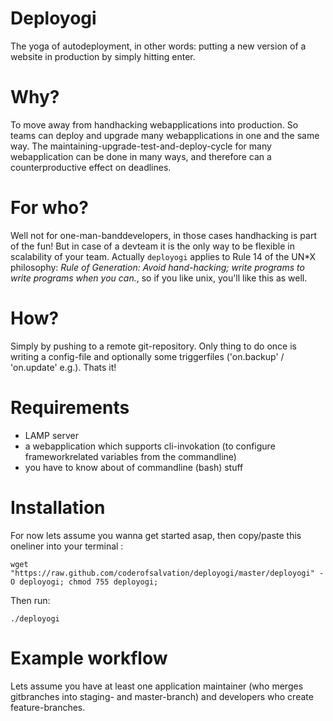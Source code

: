 Deployogi
=========
The yoga of autodeployment, in other words: putting a new version of a website in production by simply hitting enter.

Why?
====
To move away from handhacking webapplications into production.
So teams can deploy and upgrade many webapplications in one and the same way.
The maintaining-upgrade-test-and-deploy-cycle for many webapplication can be done in many ways, and therefore can a 
counterproductive effect on deadlines. 

For who?
========
Well not for one-man-banddevelopers, in those cases handhacking is part of the fun!
But in case of a devteam it is the only way to be flexible in scalability of your team.
Actually `deployogi` applies to Rule 14 of the UN*X philosophy: *Rule of Generation: Avoid hand-hacking; write programs to write programs when you can.*, 
so if you like unix, you'll like this as well. 

How?
====
Simply by pushing to a remote git-repository.
Only thing to do once is writing a config-file and optionally some triggerfiles ('on.backup' / 'on.update' e.g.).
Thats it!

Requirements
============

* LAMP server
* a webapplication which supports cli-invokation (to configure frameworkrelated variables from the commandline)
* you have to know about of commandline (bash) stuff 

Installation
============
For now lets assume you wanna get started asap, then copy/paste this oneliner into your terminal :

    wget "https://raw.github.com/coderofsalvation/deployogi/master/deployogi" -O deployogi; chmod 755 deployogi; 

Then run:

    ./deployogi

Example workflow
================
Lets assume you have at least one application maintainer (who merges gitbranches into staging- and master-branch) and developers
who create feature-branches. 
